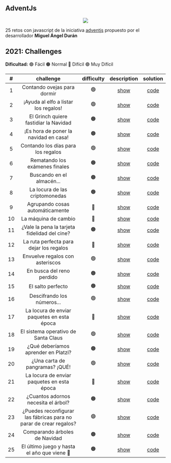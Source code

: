 ## AdventJs

<p align="center"> 
  <img src=https://i.imgur.com/mOUN7uE.png/>
</p>

25 retos con javascript de la iniciativa [adventjs](https://adventjs.dev) propuesto por el desarrollador **Miguel Ángel Durán**

## 2021: Challenges

**Dificultad:** 🟢 Fácil 🟠 Normal 🔴 Difícil 🟣 Muy Difícil

|  #  |                             challenge                             | difficulty |                description                 |              solution               |
| :-: | :---------------------------------------------------------------: | :--------: | :----------------------------------------: | :---------------------------------: |
|  1  |                    Contando ovejas para dormir                    |     🟢     | [show](https://adventjs.dev/challenges/01) | [code](2021/challenge-01/README.md) |
|  2  |               ¡Ayuda al elfo a listar los regalos!                |     🟢     | [show](https://adventjs.dev/challenges/02) | [code](2021/challenge-02/README.md) |
|  3  |               El Grinch quiere fastidiar la Navidad               |     🟠     | [show](https://adventjs.dev/challenges/03) | [code](2021/challenge-03/README.md) |
|  4  |               ¡Es hora de poner la navidad en casa!               |     🟠     | [show](https://adventjs.dev/challenges/04) | [code](2021/challenge-04/README.md) |
|  5  |                Contando los días para los regalos                 |     🟢     | [show](https://adventjs.dev/challenges/05) | [code](2021/challenge-05/README.md) |
|  6  |                  Rematando los exámenes finales                   |     🟠     | [show](https://adventjs.dev/challenges/06) | [code](2021/challenge-06/README.md) |
|  7  |                     Buscando en el almacén...                     |     🟠     | [show](https://adventjs.dev/challenges/07) | [code](2021/challenge-07/README.md) |
|  8  |                  La locura de las criptomonedas                   |     🟠     | [show](https://adventjs.dev/challenges/08) | [code](2021/challenge-08/README.md) |
|  9  |                  Agrupando cosas automáticamente                  |     🔴     | [show](https://adventjs.dev/challenges/09) | [code](2021/challenge-09/README.md) |
| 10  |                       La máquina de cambio                        |     🔴     | [show](https://adventjs.dev/challenges/10) | [code](2021/challenge-10/README.md) |
| 11  |           ¿Vale la pena la tarjeta fidelidad del cine?            |     🟠     | [show](https://adventjs.dev/challenges/11) | [code](2021/challenge-11/README.md) |
| 12  |              La ruta perfecta para dejar los regalos              |     🔴     | [show](https://adventjs.dev/challenges/12) | [code](2021/challenge-12/README.md) |
| 13  |                  Envuelve regalos con asteriscos                  |     🟢     | [show](https://adventjs.dev/challenges/13) | [code](2021/challenge-13/README.md) |
| 14  |                     En busca del reno perdido                     |     🟠     | [show](https://adventjs.dev/challenges/14) | [code](2021/challenge-14/README.md) |
| 15  |                         El salto perfecto                         |     🟠     | [show](https://adventjs.dev/challenges/15) | [code](2021/challenge-15/README.md) |
| 16  |                    Descifrando los números...                     |     🟢     | [show](https://adventjs.dev/challenges/16) | [code](2021/challenge-16/README.md) |
| 17  |            La locura de enviar paquetes en esta época             |     🔴     | [show](https://adventjs.dev/challenges/17) | [code](2021/challenge-17/README.md) |
| 18  |                El sistema operativo de Santa Claus                |     🟢     | [show](https://adventjs.dev/challenges/18) | [code](2021/challenge-18/README.md) |
| 19  |                ¿Qué deberíamos aprender en Platzi?                |     🟠     | [show](https://adventjs.dev/challenges/19) | [code](2021/challenge-19/README.md) |
| 20  |                  ¿Una carta de pangramas? ¡QUÉ!                   |     🟢     | [show](https://adventjs.dev/challenges/20) | [code](2021/challenge-20/README.md) |
| 21  |            La locura de enviar paquetes en esta época             |     🔴     | [show](https://adventjs.dev/challenges/21) | [code](2021/challenge-21/README.md) |
| 22  |                ¿Cuantos adornos necesita el árbol?                |     🟠     | [show](https://adventjs.dev/challenges/22) | [code](2021/challenge-22/README.md) |
| 23  | ¿Puedes reconfigurar las fábricas para no parar de crear regalos? |     🟣     | [show](https://adventjs.dev/challenges/23) | [code](2021/challenge-23/README.md) |
| 24  |                   Comparando árboles de Navidad                   |     🟠     | [show](https://adventjs.dev/challenges/24) | [code](2021/challenge-24/README.md) |
| 25  |            El último juego y hasta el año que viene 👋            |     🟠     | [show](https://adventjs.dev/challenges/25) | [code](2021/challenge-25/README.md) |
